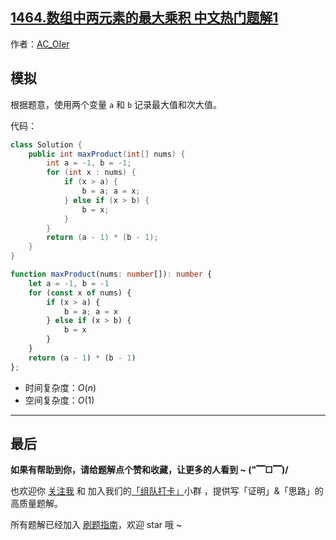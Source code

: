 ## [1464.数组中两元素的最大乘积 中文热门题解1](https://leetcode.cn/problems/maximum-product-of-two-elements-in-an-array/solutions/100000/by-ac_oier-t5p3)

作者：[AC_OIer](https://leetcode.cn/u/AC_OIer)

## 模拟

根据题意，使用两个变量 `a` 和 `b` 记录最大值和次大值。

代码：
```Java []
class Solution {
    public int maxProduct(int[] nums) {
        int a = -1, b = -1;
        for (int x : nums) {
            if (x > a) {
                b = a; a = x;
            } else if (x > b) {
                b = x;
            }
        }
        return (a - 1) * (b - 1);
    }
}
```
```TypeScript []
function maxProduct(nums: number[]): number {
    let a = -1, b = -1
    for (const x of nums) {
        if (x > a) {
            b = a; a = x
        } else if (x > b) {
            b = x
        }
    }
    return (a - 1) * (b - 1)
};
```
* 时间复杂度：$O(n)$
* 空间复杂度：$O(1)$

---

## 最后

**如果有帮助到你，请给题解点个赞和收藏，让更多的人看到 ~ ("▔□▔)/**

也欢迎你 [关注我](https://oscimg.oschina.net/oscnet/up-19688dc1af05cf8bdea43b2a863038ab9e5.png) 和 加入我们的[「组队打卡」](https://leetcode-cn.com/u/ac_oier/)小群 ，提供写「证明」&「思路」的高质量题解。

所有题解已经加入 [刷题指南](https://github.com/SharingSource/LogicStack-LeetCode/wiki)，欢迎 star 哦 ~